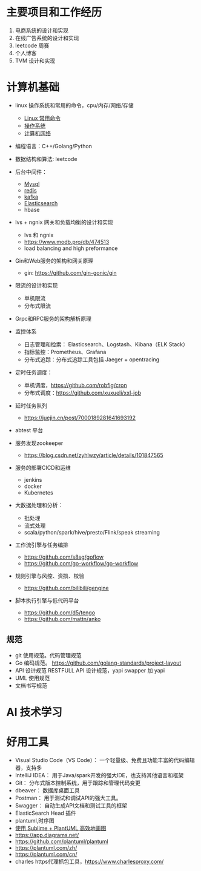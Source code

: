 
# 主要项目和工作经历
1. 电商系统的设计和实现
2. 在线广告系统的设计和实现
3. leetcode 周赛
4. 个人博客
5. TVM 设计和实现

# 计算机基础
- linux 操作系统和常用的命令，cpu/内存/网络/存储
  - [Linux 常用命令](../_posts/计算机基础/Linux-commands-shell.md)
  - [操作系统](../_posts/计算机基础/OS-interview.md)
  - [计算机网络](../_posts/计算机基础/Internet-interview.md)
- 编程语言：C++/Golang/Python
- 数据结构和算法: leetcode
- 后台中间件：
  - [Mysql](../_posts/计算机基础/middleware-mysql.md)
  - [redis](../_posts/计算机基础/middleware-redis.md)
  - [kafka](../_posts/计算机基础/middleware-redis.md)
  - [Elasticsearch](../_posts/计算机基础/middleware-elasticsearch.md)
  - hbase
- lvs + ngnix 网关和负载均衡的设计和实现
  - lvs 和 ngnix
  - https://www.modb.pro/db/474513
  -  load balancing and high preformance
- Gin和Web服务的架构和网关原理
  - gin: https://github.com/gin-gonic/gin
- 限流的设计和实现
  - 单机限流
  - 分布式限流
- Grpc和RPC服务的架构解析原理
- 监控体系
  - 日志管理和检索： Elasticsearch、Logstash、Kibana（ELK Stack）
  - 指标监控：Prometheus、Grafana
  - 分布式追踪：分布式追踪工具包括 Jaeger + opentracing
- 定时任务调度：
  - 单机调度，https://github.com/robfig/cron
  - 分布式调度：https://github.com/xuxueli/xxl-job
- 延时任务队列
  - https://juejin.cn/post/7000189281641693192
- abtest 平台
- 服务发现zookeeper
  - https://blog.csdn.net/zyhlwzy/article/details/101847565
- 服务的部署CICD和运维
  - jenkins
  - docker
  - Kubernetes
- 大数据处理和分析：
  - 批处理
  - 流式处理
  - scala/python/spark/hive/presto/Flink/speak streaming
    
- 工作流引擎与任务编排
  - https://github.com/s8sg/goflow
  - https://github.com/go-workflow/go-workflow
- 规则引擎与风控、资损、校验
  - https://github.com/bilibili/gengine
- 脚本执行引擎与低代码平台
  - https://github.com/d5/tengo
  - https://github.com/mattn/anko
  

## 规范
- git 使用规范。代码管理规范
- Go 编码规范。 https://github.com/golang-standards/project-layout
- API 设计规范 RESTFULL  API 设计规范，yapi swapper 加 yapi
- UML 使用规范
- 文档书写规范


# AI 技术学习

# 好用工具
- Visual Studio Code（VS Code）： 一个轻量级、免费且功能丰富的代码编辑器，支持多
- IntelliJ IDEA： 用于Java/spark开发的强大IDE，也支持其他语言和框架
- Git： 分布式版本控制系统，用于跟踪和管理代码变更
- dbeaver： 数据库桌面工具
- Postman： 用于测试和调试API的强大工具。
- Swagger： 自动生成API文档和测试工具的框架
- ElasticSearch Head 插件
- plantuml,时序图
- [使用 Sublime + PlantUML 高效地画图](https://www.jianshu.com/p/e92a52770832)
- https://app.diagrams.net/
- https://github.com/plantuml/plantuml
- https://plantuml.com/zh/
- https://plantuml.com/cn/
- charles https代理抓包工具，https://www.charlesproxy.com/

